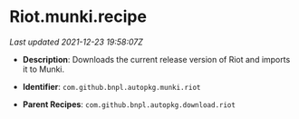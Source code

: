 # Riot.munki.recipe

_Last updated 2021-12-23 19:58:07Z_

- **Description**: Downloads the current release version of Riot and imports it to Munki.

- **Identifier**: `com.github.bnpl.autopkg.munki.riot`

- **Parent Recipes**: `com.github.bnpl.autopkg.download.riot`